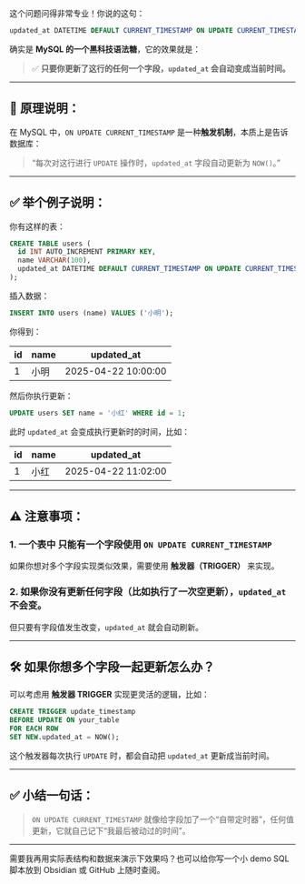 这个问题问得非常专业！你说的这句：

```sql
updated_at DATETIME DEFAULT CURRENT_TIMESTAMP ON UPDATE CURRENT_TIMESTAMP
```

确实是 **MySQL 的一个黑科技语法糖**，它的效果就是：

> ✅ **只要你更新了这行的任何一个字段，`updated_at` 会自动变成当前时间。**

---

## 🧠 原理说明：

在 MySQL 中，`ON UPDATE CURRENT_TIMESTAMP` 是一种**触发机制**，本质上是告诉数据库：

> “每次对这行进行 `UPDATE` 操作时，`updated_at` 字段自动更新为 `NOW()`。”

---

## ✅ 举个例子说明：

你有这样的表：

```sql
CREATE TABLE users (
  id INT AUTO_INCREMENT PRIMARY KEY,
  name VARCHAR(100),
  updated_at DATETIME DEFAULT CURRENT_TIMESTAMP ON UPDATE CURRENT_TIMESTAMP
);
```

插入数据：

```sql
INSERT INTO users (name) VALUES ('小明');
```

你得到：

|id|name|updated_at|
|---|---|---|
|1|小明|2025-04-22 10:00:00|

然后你执行更新：

```sql
UPDATE users SET name = '小红' WHERE id = 1;
```

此时 `updated_at` 会变成执行更新时的时间，比如：

|id|name|updated_at|
|---|---|---|
|1|小红|2025-04-22 11:02:00|

---

## ⚠️ 注意事项：

### 1. 一个表中 **只能有一个字段使用 `ON UPDATE CURRENT_TIMESTAMP`**

如果你想对多个字段实现类似效果，需要使用 **触发器（TRIGGER）** 来实现。

### 2. 如果你没有更新任何字段（比如执行了一次空更新），`updated_at` 不会变。

但只要有字段值发生改变，`updated_at` 就会自动刷新。

---

## 🛠️ 如果你想多个字段一起更新怎么办？

可以考虑用 **触发器 TRIGGER** 实现更灵活的逻辑，比如：

```sql
CREATE TRIGGER update_timestamp
BEFORE UPDATE ON your_table
FOR EACH ROW
SET NEW.updated_at = NOW();
```

这个触发器每次执行 `UPDATE` 时，都会自动把 `updated_at` 更新成当前时间。

---

## ✅ 小结一句话：

> `ON UPDATE CURRENT_TIMESTAMP` 就像给字段加了一个“自带定时器”，任何值更新，它就自己记下“我最后被动过的时间”。

---

需要我再用实际表结构和数据来演示下效果吗？也可以给你写一个小 demo SQL 脚本放到 Obsidian 或 GitHub 上随时查阅。